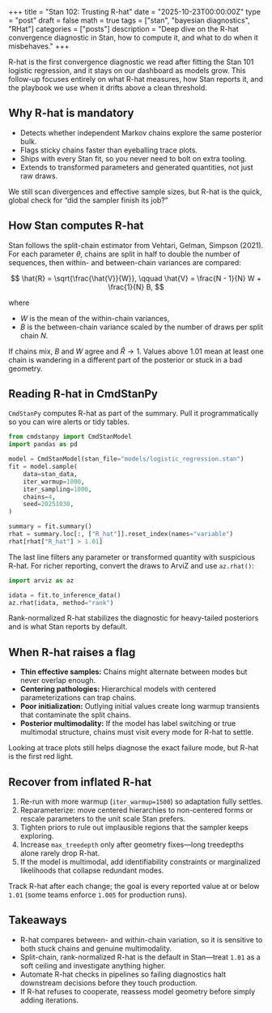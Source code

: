 +++
title = "Stan 102: Trusting R-hat"
date = "2025-10-23T00:00:00Z"
type = "post"
draft = false
math = true
tags = ["stan", "bayesian diagnostics", "RHat"]
categories = ["posts"]
description = "Deep dive on the R-hat convergence diagnostic in Stan, how to compute it, and what to do when it misbehaves."
+++

R-hat is the first convergence diagnostic we read after fitting the Stan 101 logistic regression, and it stays on our dashboard as models grow. This follow-up focuses entirely on what R-hat measures, how Stan reports it, and the playbook we use when it drifts above a clean threshold.

## Why R-hat is mandatory

- Detects whether independent Markov chains explore the same posterior bulk.
- Flags sticky chains faster than eyeballing trace plots.
- Ships with every Stan fit, so you never need to bolt on extra tooling.
- Extends to transformed parameters and generated quantities, not just raw draws.

We still scan divergences and effective sample sizes, but R-hat is the quick, global check for “did the sampler finish its job?”

## How Stan computes R-hat

Stan follows the split-chain estimator from Vehtari, Gelman, Simpson (2021). For each parameter $\theta$, chains are split in half to double the number of sequences, then within- and between-chain variances are compared:

$$
\hat{R} = \sqrt{\frac{\hat{V}}{W}}, \qquad \hat{V} = \frac{N - 1}{N} W + \frac{1}{N} B,
$$

where

- $W$ is the mean of the within-chain variances,
- $B$ is the between-chain variance scaled by the number of draws per split chain $N$.

If chains mix, $B$ and $W$ agree and $\hat{R} \rightarrow 1$. Values above $1.01$ mean at least one chain is wandering in a different part of the posterior or stuck in a bad geometry.

## Reading R-hat in CmdStanPy

`CmdStanPy` computes R-hat as part of the summary. Pull it programmatically so you can wire alerts or tidy tables.

```python
from cmdstanpy import CmdStanModel
import pandas as pd

model = CmdStanModel(stan_file="models/logistic_regression.stan")
fit = model.sample(
    data=stan_data,
    iter_warmup=1000,
    iter_sampling=1000,
    chains=4,
    seed=20251030,
)

summary = fit.summary()
rhat = summary.loc[:, ["R_hat"]].reset_index(names="variable")
rhat[rhat["R_hat"] > 1.01]
```

The last line filters any parameter or transformed quantity with suspicious R-hat. For richer reporting, convert the draws to ArviZ and use `az.rhat()`:

```python
import arviz as az

idata = fit.to_inference_data()
az.rhat(idata, method="rank")
```

Rank-normalized R-hat stabilizes the diagnostic for heavy-tailed posteriors and is what Stan reports by default.

## When R-hat raises a flag

- **Thin effective samples:** Chains might alternate between modes but never overlap enough.
- **Centering pathologies:** Hierarchical models with centered parameterizations can trap chains.
- **Poor initialization:** Outlying initial values create long warmup transients that contaminate the split chains.
- **Posterior multimodality:** If the model has label switching or true multimodal structure, chains must visit every mode for R-hat to settle.

Looking at trace plots still helps diagnose the exact failure mode, but R-hat is the first red light.

## Recover from inflated R-hat

1. Re-run with more warmup (`iter_warmup=1500`) so adaptation fully settles.
2. Reparameterize: move centered hierarchies to non-centered forms or rescale parameters to the unit scale Stan prefers.
3. Tighten priors to rule out implausible regions that the sampler keeps exploring.
4. Increase `max_treedepth` only after geometry fixes—long treedepths alone rarely drop R-hat.
5. If the model is multimodal, add identifiability constraints or marginalized likelihoods that collapse redundant modes.

Track R-hat after each change; the goal is every reported value at or below `1.01` (some teams enforce `1.005` for production runs).

## Takeaways

- R-hat compares between- and within-chain variation, so it is sensitive to both stuck chains and genuine multimodality.
- Split-chain, rank-normalized R-hat is the default in Stan—treat `1.01` as a soft ceiling and investigate anything higher.
- Automate R-hat checks in pipelines so failing diagnostics halt downstream decisions before they touch production.
- If R-hat refuses to cooperate, reassess model geometry before simply adding iterations.
